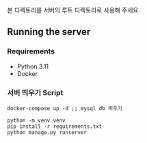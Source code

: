 본 디렉토리를 서버의 루트 디렉토리로 사용해 주세요.

## Running the server
### Requirements
- Python 3.11
- Docker

### 서버 띄우기 Script
```
docker-compose up -d ;; mysql db 띄우기

python -m venv venv
pip install -r requirements.txt
python manage.py runserver
```
